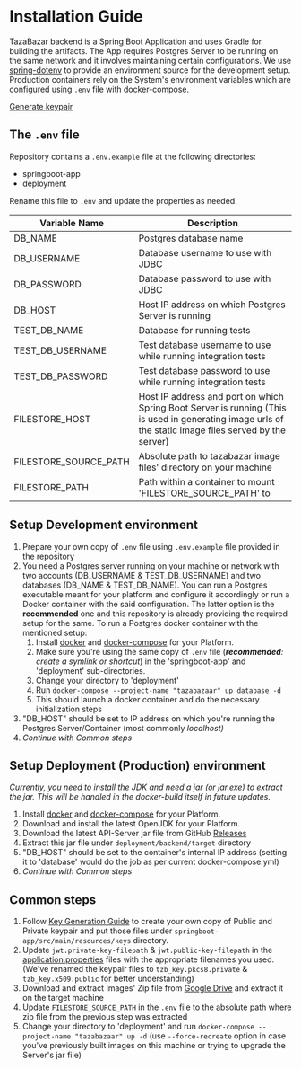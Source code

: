 # Installation Guide

TazaBazar backend is a Spring Boot Application and uses Gradle for building the artifacts. The App requires Postgres Server to be running on the same network and it involves maintaining certain configurations. We use [spring-dotenv](https://github.com/paulschwarz/spring-dotenv) to provide an environment source for the development setup. Production containers rely on the System's environment variables which are configured using `.env` file with docker-compose.

[Generate keypair](https://www.notion.so/Generate-keypair-9196f107c73d40518a1329d4a190f8d1)

## The `.env` file

Repository contains a `.env.example` file at the following directories:

- springboot-app
- deployment

Rename this file to `.env` and update the properties as needed.

| Variable Name         | Description                                                                                                                                            |
|-----------------------|--------------------------------------------------------------------------------------------------------------------------------------------------------|
| DB_NAME               | Postgres database name                                                                                                                                 |
| DB_USERNAME           | Database username to use with JDBC                                                                                                                     |
| DB_PASSWORD           | Database password to use with JDBC                                                                                                                     |
| DB_HOST               | Host IP address on which Postgres Server is running                                                                                                    |
| TEST_DB_NAME          | Database for running tests                                                                                                                             |
| TEST_DB_USERNAME      | Test database username to use while running integration tests                                                                                          |
| TEST_DB_PASSWORD      | Test database password to use while running integration tests                                                                                          |
| FILESTORE_HOST        | Host IP address and port on which Spring Boot Server is running (This is used in generating image urls of the static image files served by the server) |
| FILESTORE_SOURCE_PATH | Absolute path to tazabazar image files' directory on your machine                                                                                      |
| FILESTORE_PATH        | Path within a container to mount 'FILESTORE_SOURCE_PATH' to                                                                                            |

## Setup Development environment

1. Prepare your own copy of `.env` file using `.env.example` file provided in the repository
2. You need a Postgres server running on your machine or network with two accounts (DB_USERNAME & TEST_DB_USERNAME) and two databases (DB_NAME & TEST_DB_NAME). You can run a Postgres executable meant for your platform and configure it accordingly or run a Docker container with the said configuration. The latter option is the **recommended** one and this repository is already providing the required setup for the same. To run a Postgres docker container with the mentioned setup:
    1. Install [docker](https://docs.docker.com/engine/install/) and [docker-compose](https://docs.docker.com/compose/install/) for your Platform.
    2. Make sure you're using the same copy of `.env`  file (***recommended**: create a symlink or shortcut*) in the 'springboot-app' and 'deployment' sub-directories.
    3. Change your directory to 'deployment'
    4. Run `docker-compose --project-name "tazabazaar" up database -d`
    5. This should launch a docker container and do the necessary initialization steps
3. "DB_HOST" should be set to IP address on which you're running the Postgres Server/Container (most commonly *localhost)*
4. *Continue with Common steps*

## Setup Deployment (Production) environment

*Currently, you need to install the JDK and need a jar (or jar.exe) to extract the jar. This will be handled in the docker-build itself in future updates.*

1. Install [docker](https://docs.docker.com/engine/install/) and [docker-compose](https://docs.docker.com/compose/install/) for your Platform.
2. Download and install the latest OpenJDK for your Platform.
3. Download the latest API-Server jar file from GitHub [Releases](https://github.com/Kshitij09/TazaBazar-Backend/releases)
4. Extract this jar file under `deployment/backend/target` directory
5. "DB_HOST" should be set to the container's internal IP address (setting it to 'database' would do the job as per current docker-compose.yml)
6. *Continue with Common steps*

## Common steps

1. Follow [Key Generation Guide](https://www.notion.so/b885dd8d5ed200d1260191e28b95b723) to create your own copy of Public and Private keypair and put those files under `springboot-app/src/main/resources/keys` directory.
2. Update `jwt.private-key-filepath` & `jwt.public-key-filepath` in the [application.properties](http://application.properties) files with the appropriate filenames you used. (We've renamed the keypair files to `tzb_key.pkcs8.private` & `tzb_key.x509.public` for better understanding)
3. Download and extract Images' Zip file from [Google Drive](https://drive.google.com/file/d/1ux9Hsqymn1BGVNr--fvz1nCCOiSoR3qs/view?usp=sharing) and extract it on the target machine
4. Update `FILESTORE_SOURCE_PATH` in the `.env` file to the absolute path where zip file from the previous step was extracted
5. Change your directory to 'deployment' and run `docker-compose --project-name "tazabazaar" up -d` (use `--force-recreate` option in case you've previously built images on this machine or trying to upgrade the Server's jar file)
